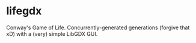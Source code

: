 lifegdx
=======

Conway's Game of Life.
Concurrently-generated generations (forgive that xD) with a (very) simple LibGDX GUI.
